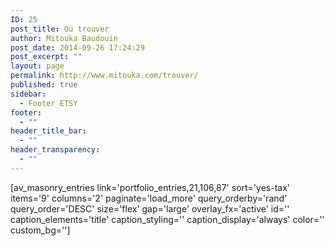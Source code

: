 ```yaml
---
ID: 25
post_title: Où trouver
author: Mitouka Baudouin
post_date: 2014-09-26 17:24:29
post_excerpt: ""
layout: page
permalink: http://www.mitouka.com/trouver/
published: true
sidebar:
  - Footer ETSY
footer:
  - ""
header_title_bar:
  - ""
header_transparency:
  - ""
---
```

[av_masonry_entries link='portfolio_entries,21,106,87' sort='yes-tax' items='9' columns='2' paginate='load_more' query_orderby='rand' query_order='DESC' size='flex' gap='large' overlay_fx='active' id='' caption_elements='title' caption_styling='' caption_display='always' color='' custom_bg='']